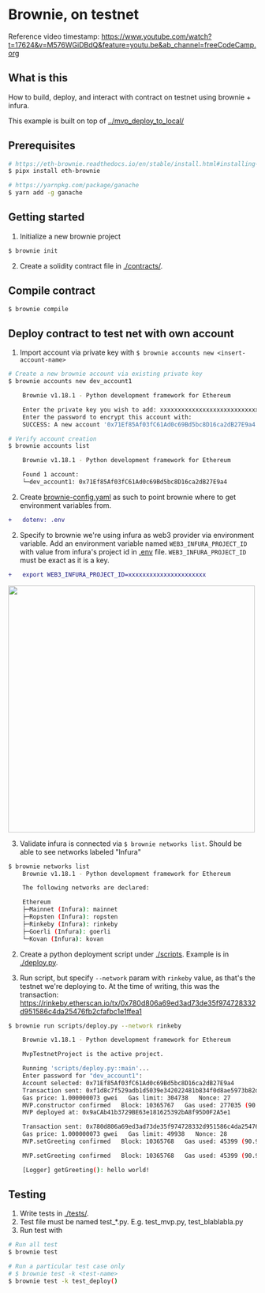 # Brownie, on testnet
Reference video timestamp: https://www.youtube.com/watch?t=17624&v=M576WGiDBdQ&feature=youtu.be&ab_channel=freeCodeCamp.org

## What is this
How to build, deploy, and interact with contract on testnet using brownie + infura.

This example is built on top of [../mvp_deploy_to_local/](../mvp_deploy_to_local/)

## Prerequisites
```bash
# https://eth-brownie.readthedocs.io/en/stable/install.html#installing-brownie
$ pipx install eth-brownie

# https://yarnpkg.com/package/ganache
$ yarn add -g ganache
```

## Getting started
1. Initialize a new brownie project
```bash
$ brownie init
```

2. Create a solidity contract file in [./contracts/](./contracts/). 

## Compile contract
```bash
$ brownie compile
```

## Deploy contract to test net with own account

1. Import account via private key with `$ brownie accounts new <insert-account-name>`
```bash
# Create a new brownie account via existing private key
$ brownie accounts new dev_account1

    Brownie v1.18.1 - Python development framework for Ethereum

    Enter the private key you wish to add: xxxxxxxxxxxxxxxxxxxxxxxxxxxx
    Enter the password to encrypt this account with: 
    SUCCESS: A new account '0x71Ef85Af03fC61Ad0c69Bd5bc8D16ca2dB27E9a4' has been generated with the id 'dev_account1'

# Verify account creation
$ brownie accounts list

    Brownie v1.18.1 - Python development framework for Ethereum

    Found 1 account:
    └─dev_account1: 0x71Ef85Af03fC61Ad0c69Bd5bc8D16ca2dB27E9a4
```
2. Create [brownie-config.yaml](./brownie-config.yaml) as such to point brownie where to get environment variables from.
```diff
+   dotenv: .env
```

2. Specify to brownie we're using infura as web3 provider via environment variable. Add an environment variable named `WEB3_INFURA_PROJECT_ID` with value from infura's project id in [.env](.env) file. `WEB3_INFURA_PROJECT_ID` must be exact as it is a key.
``` diff
+   export WEB3_INFURA_PROJECT_ID=xxxxxxxxxxxxxxxxxxxxxx

```
<img src="https://i.ibb.co/gMvXcmK/untitled.png" width="500px">

3. Validate infura is connected via `$ brownie networks list`. Should be able to see networks labeled "Infura"
```bash
$ brownie networks list
    Brownie v1.18.1 - Python development framework for Ethereum

    The following networks are declared:

    Ethereum
    ├─Mainnet (Infura): mainnet
    ├─Ropsten (Infura): ropsten
    ├─Rinkeby (Infura): rinkeby 
    ├─Goerli (Infura): goerli
    └─Kovan (Infura): kovan
```
2. Create a python deployment script under [./scripts](./scripts). Example is in [./deploy.py](./scripts/deploy.py).

3. Run script, but specify `--network` param with `rinkeby` value, as that's the testnet we're deploying to. At the time of writing, this was the transaction: https://rinkeby.etherscan.io/tx/0x780d806a69ed3ad73de35f974728332d951586c4da25476fb2cfafbc1e1ffea1
```bash
$ brownie run scripts/deploy.py --network rinkeby

    Brownie v1.18.1 - Python development framework for Ethereum

    MvpTestnetProject is the active project.

    Running 'scripts/deploy.py::main'...
    Enter password for "dev_account1": 
    Account selected: 0x71Ef85Af03fC61Ad0c69Bd5bc8D16ca2dB27E9a4
    Transaction sent: 0xf1d8c7f529adb1d5039e342022481b834f0d8ae5973b82d1fecaf8e40ed1053e
    Gas price: 1.000000073 gwei   Gas limit: 304738   Nonce: 27
    MVP.constructor confirmed   Block: 10365767   Gas used: 277035 (90.91%)
    MVP deployed at: 0x9aCAb41b3729BE63e181625392bA8f95D0F2A5e1

    Transaction sent: 0x780d806a69ed3ad73de35f974728332d951586c4da25476fb2cfafbc1e1ffea1
    Gas price: 1.000000073 gwei   Gas limit: 49938   Nonce: 28
    MVP.setGreeting confirmed   Block: 10365768   Gas used: 45399 (90.91%)

    MVP.setGreeting confirmed   Block: 10365768   Gas used: 45399 (90.91%)

    [Logger] getGreeting(): hello world!
```

## Testing
1. Write tests in [./tests/](./tests/).
2. Test file must be named test_*.py. E.g. test_mvp.py, test_blablabla.py
3. Run test with
```bash
# Run all test
$ brownie test

# Run a particular test case only
# $ brownie test -k <test-name>
$ brownie test -k test_deploy()
```